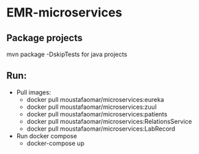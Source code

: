 # EMR-microservices
## Package projects
mvn package -DskipTests for java projects
## Run:
* Pull images:
    * docker pull moustafaomar/microservices:eureka
    * docker pull moustafaomar/microservices:zuul
    * docker pull moustafaomar/microservices:patients
    * docker pull moustafaomar/microservices:RelationsService
    * docker pull moustafaomar/microservices:LabRecord
* Run docker compose
    * docker-compose up